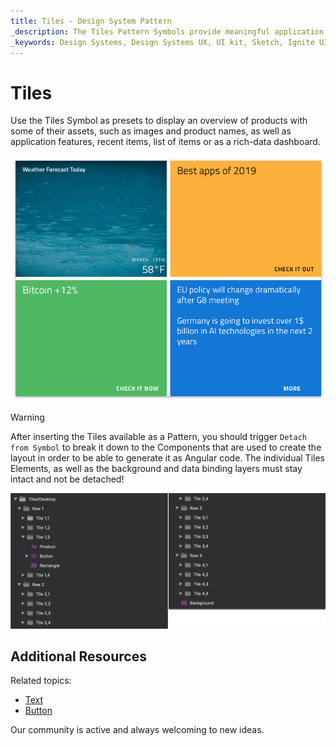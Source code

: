 ```yaml
---
title: Tiles - Design System Pattern
_description: The Tiles Pattern Symbols provide meaningful application scenarios for visual representation of set of products or data dashboard.
_keywords: Design Systems, Design Systems UX, UI kit, Sketch, Ignite UI for Angular, Sketch to Angular, Angular, Angular Design System, Export code from Sketch, Design Kits for Angular, Sketch HTML, Sketch to HTML, Sketch UI kits
---
```


# Tiles

Use the Tiles Symbol as presets to display an overview of products with some of their assets, such as images and product names, as well as application features, recent items, list of items or as a rich-data dashboard.

<img class="responsive-img" src="../images/tiles.png" srcset="../images/tiles@2x.png 2x" />


> [!WARNING]
> After inserting the Tiles available as a Pattern, you should trigger `Detach from Symbol` to break it down to the Components that are used to create the layout in order to be able to generate it as Angular code. The individual Tiles Elements, as well as the background and data binding layers must stay intact and not be detached!

<img class="responsive-img" src="../images/tiles_detach.png" />

## Additional Resources

Related topics:

- [Text](../components/text.md)
- [Button](../components/button.md)
  <div class="divider--half"></div>

Our community is active and always welcoming to new ideas.


